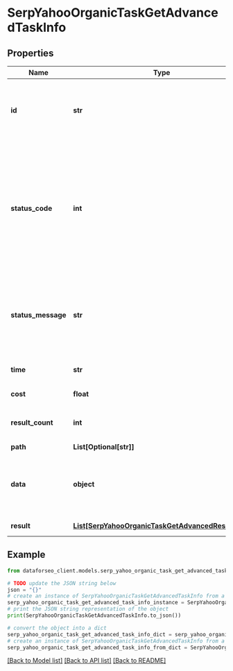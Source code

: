 # SerpYahooOrganicTaskGetAdvancedTaskInfo


## Properties

Name | Type | Description | Notes
------------ | ------------- | ------------- | -------------
**id** | **str** | task identifier unique task identifier in our system in the UUID format | [optional] 
**status_code** | **int** | status code of the task generated by DataForSEO, can be within the following range: 10000-60000 you can find the full list of the response codes here | [optional] 
**status_message** | **str** | informational message of the task you can find the full list of general informational messages here | [optional] 
**time** | **str** | execution time, seconds | [optional] 
**cost** | **float** | total tasks cost, USD | [optional] 
**result_count** | **int** | number of elements in the result array | [optional] 
**path** | **List[Optional[str]]** | URL path | [optional] 
**data** | **object** | contains the same parameters that you specified in the POST request | [optional] 
**result** | [**List[SerpYahooOrganicTaskGetAdvancedResultInfo]**](SerpYahooOrganicTaskGetAdvancedResultInfo.md) | array of results | [optional] 

## Example

```python
from dataforseo_client.models.serp_yahoo_organic_task_get_advanced_task_info import SerpYahooOrganicTaskGetAdvancedTaskInfo

# TODO update the JSON string below
json = "{}"
# create an instance of SerpYahooOrganicTaskGetAdvancedTaskInfo from a JSON string
serp_yahoo_organic_task_get_advanced_task_info_instance = SerpYahooOrganicTaskGetAdvancedTaskInfo.from_json(json)
# print the JSON string representation of the object
print(SerpYahooOrganicTaskGetAdvancedTaskInfo.to_json())

# convert the object into a dict
serp_yahoo_organic_task_get_advanced_task_info_dict = serp_yahoo_organic_task_get_advanced_task_info_instance.to_dict()
# create an instance of SerpYahooOrganicTaskGetAdvancedTaskInfo from a dict
serp_yahoo_organic_task_get_advanced_task_info_from_dict = SerpYahooOrganicTaskGetAdvancedTaskInfo.from_dict(serp_yahoo_organic_task_get_advanced_task_info_dict)
```
[[Back to Model list]](../README.md#documentation-for-models) [[Back to API list]](../README.md#documentation-for-api-endpoints) [[Back to README]](../README.md)


